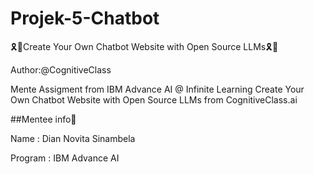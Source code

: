 # Projek-5-Chatbot
🎗🎀Create Your Own Chatbot Website with Open Source LLMs🎗🎀

Author:@CognitiveClass

Mente Assigment from IBM Advance AI @ Infinite Learning Create Your Own Chatbot Website with Open Source LLMs from CognitiveClass.ai

##Mentee info🌹

Name : Dian Novita Sinambela

Program : IBM Advance AI

